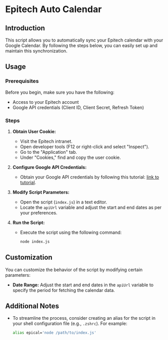 # Epitech Auto Calendar

## Introduction

This script allows you to automatically sync your Epitech calendar with your Google Calendar. By following the steps below, you can easily set up and maintain this synchronization.

## Usage

### Prerequisites

Before you begin, make sure you have the following:

- Access to your Epitech account
- Google API credentials (Client ID, Client Secret, Refresh Token)

### Steps

1. **Obtain User Cookie:**
   - Visit the Epitech intranet.
   - Open developer tools (F12 or right-click and select "Inspect").
   - Go to the "Application" tab.
   - Under "Cookies," find and copy the user cookie.

2. **Configure Google API Credentials:**
   - Obtain your Google API credentials by following this tutorial: [link to tutorial](https://www.youtube.com/watch?v=zrLf4KMs71E&t=2028s).
   
3. **Modify Script Parameters:**
   - Open the script (`index.js`) in a text editor.
   - Locate the `apiUrl` variable and adjust the start and end dates as per your preferences.

4. **Run the Script:**
   - Execute the script using the following command:
     ```bash
     node index.js
     ```

## Customization

You can customize the behavior of the script by modifying certain parameters:

- **Date Range:** Adjust the start and end dates in the `apiUrl` variable to specify the period for fetching the calendar data.

## Additional Notes

- To streamline the process, consider creating an alias for the script in your shell configuration file (e.g., `.zshrc`). For example:
  ```bash
  alias epical='node /path/to/index.js'
